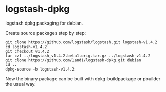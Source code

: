 logstash-dpkg
=============

logstash dpkg packaging for debian.

Create source packages step by step:

```
git clone https://github.com/logstash/logstash.git logstash-v1.4.2
cd logstash-v1.4.2
git checkout v1.4.2
tar czf ../logstash_v1.4.2.beta1.orig.tar.gz ../logstash-v1.4.2
git clone https://github.com/1and1/logstash-dpkg.git debian
cd ..
dpkg-source -b logstash-v1.4.2
```

Now the binary package can be built with dpkg-buildpackage or pbuilder the usual way.
